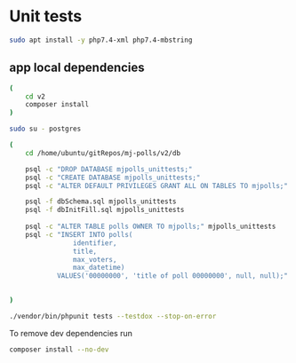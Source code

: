 # Unit tests

```bash
sudo apt install -y php7.4-xml php7.4-mbstring
```

## app local dependencies

```bash
(
    cd v2
    composer install
)
```

```bash
sudo su - postgres
```

```bash
(
    cd /home/ubuntu/gitRepos/mj-polls/v2/db

    psql -c "DROP DATABASE mjpolls_unittests;"
    psql -c "CREATE DATABASE mjpolls_unittests;"
    psql -c "ALTER DEFAULT PRIVILEGES GRANT ALL ON TABLES TO mjpolls;" mjpolls_unittests

    psql -f dbSchema.sql mjpolls_unittests
    psql -f dbInitFill.sql mjpolls_unittests
    
    psql -c "ALTER TABLE polls OWNER TO mjpolls;" mjpolls_unittests
    psql -c "INSERT INTO polls(
                identifier, 
                title,
                max_voters,
                max_datetime)
            VALUES('00000000', 'title of poll 00000000', null, null);" mjpolls_unittests

    
)
```

```bash
./vendor/bin/phpunit tests --testdox --stop-on-error
```

To remove dev dependencies run
```bash
composer install --no-dev
```
